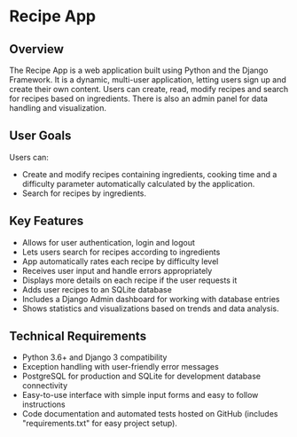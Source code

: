 # Recipe App

## Overview

The Recipe App is a web application built using Python and the Django Framework. It is a dynamic, multi-user application, letting users sign up and create their own content. Users can create, read, modify recipes and search for recipes based on ingredients. There is also an admin panel for data handling and visualization.

## User Goals
Users can:
- Create and modify recipes containing ingredients, cooking time and a difficulty parameter automatically calculated by the application.
- Search for recipes by ingredients.

## Key Features
- Allows for user authentication, login and logout
- Lets users search for recipes according to ingredients
- App automatically rates each recipe by difficulty level
- Receives user input and handle errors appropriately
- Displays more details on each recipe if the user requests it
- Adds user recipes to an SQLite database
- Includes a Django Admin dashboard for working with database entries
- Shows statistics and visualizations based on trends and data analysis.

## Technical Requirements
- Python 3.6+ and Django 3 compatibility
- Exception handling with user-friendly error messages
- PostgreSQL for production and SQLite for development database connectivity
- Easy-to-use interface with simple input forms and easy to follow instructions
- Code documentation and automated tests hosted on GitHub (includes "requirements.txt" for easy project setup).